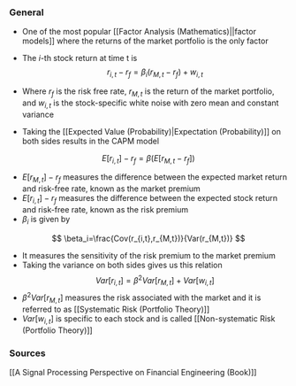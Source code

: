 ### General
- One of the most popular [[Factor Analysis (Mathematics)||factor models]] where the returns of the market portfolio is the only factor
- The $i$-th stock return at time t is
$$
r_{i,t}-r_f=\beta_i(r_{M,t}-r_f)+ w_{i,t}
$$

- Where $r_f$ is the risk free rate, $r_{M,t}$ is the return of the market portfolio, and $w_{i,t}$ is the stock-specific white noise with zero mean and constant variance
- Taking the [[Expected Value (Probability)|Expectation (Probability)]] on both sides results in the CAPM model

$$
E[r_{i,t}] -r_f = \beta(E[r_{M,t}- r_f])
$$
- $E[r_{M,t}] -r_f$ measures the difference between the expected market return and risk-free rate, known as the market premium
- $E[r_{i,t}] -r_f$ measures the difference between the expected stock return and risk-free rate, known as the risk premium
- $\beta_i$ is given by 
 
 $$
\beta_i=\frac{Cov(r_{i,t},r_{M,t})}{Var(r_{M,t})}
$$
- It measures the sensitivity of the risk premium to the market premium
- Taking the variance on both sides gives us this relation
$$
Var[r_{i,t}] = \beta^2Var[r_{M,t}] + Var[w_{i,t}]
$$
- $\beta^2Var[r_{M,t}]$ measures the risk associated with the market and it is referred to as [[Systematic Risk (Portfolio Theory)]]
- $Var[w_{i,t}]$ is specific to each stock and is called [[Non-systematic Risk (Portfolio Theory)]]


### Sources
[[A Signal Processing Perspective on Financial Engineering (Book)]]